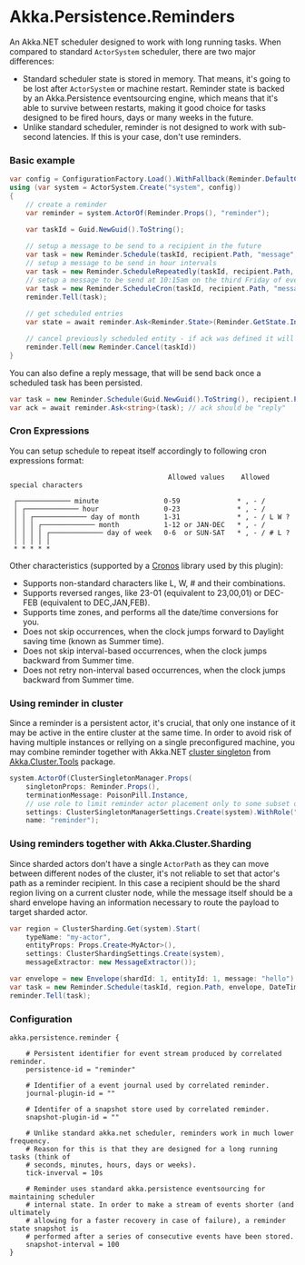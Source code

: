 ﻿# Akka.Persistence.Reminders

An Akka.NET scheduler designed to work with long running tasks. When compared to standard `ActorSystem` scheduler, there are two major differences:

- Standard scheduler state is stored in memory. That means, it's going to be lost after `ActorSystem` or machine restart. Reminder state is backed by an Akka.Persistence eventsourcing engine, which means that it's able to survive between restarts, making it good choice for tasks designed to be fired hours, days or many weeks in the future.
- Unlike standard scheduler, reminder is not designed to work with sub-second latencies. If this is your case, don't use reminders.

### Basic example


```csharp
var config = ConfigurationFactory.Load().WithFallback(Reminder.DefaultConfig);
using (var system = ActorSystem.Create("system", config))
{
	// create a reminder
	var reminder = system.ActorOf(Reminder.Props(), "reminder");
	
	var taskId = Guid.NewGuid().ToString();

	// setup a message to be send to a recipient in the future
	var task = new Reminder.Schedule(taskId, recipient.Path, "message", DateTime.UtcNow.AddDays(1));
	// setup a message to be send in hour intervals
	var task = new Reminder.ScheduleRepeatedly(taskId, recipient.Path, "message", DateTime.UtcNow.AddDays(1), TimeSpan.FromHours(1));
	// setup a message to be send at 10:15am on the third Friday of every month
	var task = new Reminder.ScheduleCron(taskId, recipient.Path, "message", DateTime.UtcNow.AddDays(1), "15 10 ? * 6#3");
	reminder.Tell(task);
	
	// get scheduled entries
	var state = await reminder.Ask<Reminder.State>(Reminder.GetState.Instance);

	// cancel previously scheduled entity - if ack was defined it will be returned to sender after completion
	reminder.Tell(new Reminder.Cancel(taskId))
}
```

You can also define a reply message, that will be send back once a scheduled task has been persisted.

```csharp
var task = new Reminder.Schedule(Guid.NewGuid().ToString(), recipient.Path, "message", DateTime.UtcNow.AddDays(1), ack: "reply");
var ack = await reminder.Ask<string>(task); // ack should be "reply"
```

### Cron Expressions

You can setup schedule to repeat itself accordingly to following cron expressions format:

```
                                       Allowed values    Allowed special characters 

 ┌───────────── minute                0-59              * , - /                      
 │ ┌───────────── hour                0-23              * , - /                     
 │ │ ┌───────────── day of month      1-31              * , - / L W ?               
 │ │ │ ┌───────────── month           1-12 or JAN-DEC   * , - /                     
 │ │ │ │ ┌───────────── day of week   0-6  or SUN-SAT   * , - / # L ?               
 │ │ │ │ │
 * * * * *
```

Other characteristics (supported by a [Cronos](https://github.com/HangfireIO/Cronos) library used by this plugin):

- Supports non-standard characters like L, W, # and their combinations.
- Supports reversed ranges, like 23-01 (equivalent to 23,00,01) or DEC-FEB (equivalent to DEC,JAN,FEB).
- Supports time zones, and performs all the date/time conversions for you.
- Does not skip occurrences, when the clock jumps forward to Daylight saving time (known as Summer time).
- Does not skip interval-based occurrences, when the clock jumps backward from Summer time.
- Does not retry non-interval based occurrences, when the clock jumps backward from Summer time.

### Using reminder in cluster

Since a reminder is a persistent actor, it's crucial, that only one instance of it may be active in the entire cluster at the same time. In order to avoid risk of having multiple instances or rellying on a single preconfigured machine, you may combine reminder together with Akka.NET [cluster singleton](http://getakka.net/articles/clustering/cluster-singleton.html) from [Akka.Cluster.Tools](https://www.nuget.org/packages/Akka.Cluster.Tools/) package.

```csharp
system.ActorOf(ClusterSingletonManager.Props(
    singletonProps: Reminder.Props(),
    terminationMessage: PoisonPill.Instance,
	// use role to limit reminder actor placement only to some subset of nodes
    settings: ClusterSingletonManagerSettings.Create(system).WithRole("reminder")), 
    name: "reminder");
```

### Using reminders together with Akka.Cluster.Sharding

Since sharded actors don't have a single `ActorPath` as they can move between different nodes of the cluster, it's not reliable to set that actor's path as a reminder recipient. In this case a recipient should be the shard region living on a current cluster node, while the message itself should be a shard envelope having an information necessary to route the payload to target sharded actor.

```csharp
var region = ClusterSharding.Get(system).Start(
    typeName: "my-actor",
    entityProps: Props.Create<MyActor>(),
    settings: ClusterShardingSettings.Create(system),
    messageExtractor: new MessageExtractor());

var envelope = new Envelope(shardId: 1, entityId: 1, message: "hello");
var task = new Reminder.Schedule(taskId, region.Path, envelope, DateTime.UtcNow.AddDays(1));
reminder.Tell(task);
```

### Configuration

```hocon
akka.persistence.reminder {

	# Persistent identifier for event stream produced by correlated reminder.
	persistence-id = "reminder"

	# Identifier of a event journal used by correlated reminder.
	journal-plugin-id = ""

	# Identifer of a snapshot store used by correlated reminder.
	snapshot-plugin-id = ""

	# Unlike standard akka.net scheduler, reminders work in much lower frequency.
	# Reason for this is that they are designed for a long running tasks (think of
	# seconds, minutes, hours, days or weeks).
	tick-inverval = 10s

	# Reminder uses standard akka.persistence eventsourcing for maintaining scheduler
	# internal state. In order to make a stream of events shorter (and ultimately 
	# allowing for a faster recovery in case of failure), a reminder state snapshot is
	# performed after a series of consecutive events have been stored.
	snapshot-interval = 100
}
```